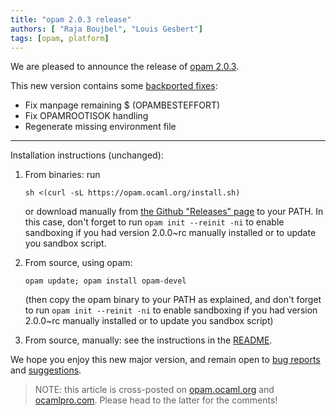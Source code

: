 ```yaml
---
title: "opam 2.0.3 release"
authors: [ "Raja Boujbel", "Louis Gesbert"]
tags: [opam, platform]
---
```


We are pleased to announce the release of [opam 2.0.3](https://github.com/ocaml/opam/releases/tag/2.0.3).

This new version contains some [backported fixes](https://github.com/ocaml/opam/pull/3715):
* Fix manpage remaining $ (OPAMBESTEFFORT)
* Fix OPAMROOTISOK handling
* Regenerate missing environment file

---

Installation instructions (unchanged):

1. From binaries: run

    ```
    sh <(curl -sL https://opam.ocaml.org/install.sh)
    ```

    or download manually from [the Github "Releases" page](https://github.com/ocaml/opam/releases/tag/2.0.3) to your PATH. In this case, don't forget to run `opam init --reinit -ni` to enable sandboxing if you had version 2.0.0~rc manually installed or to update you sandbox script.

2. From source, using opam:

    ```
    opam update; opam install opam-devel
    ```

   (then copy the opam binary to your PATH as explained, and don't forget to run `opam init --reinit -ni` to enable sandboxing if you had version 2.0.0~rc manually installed or to update you sandbox script)

3. From source, manually: see the instructions in the [README](https://github.com/ocaml/opam/tree/2.0.3#compiling-this-repo).

We hope you enjoy this new major version, and remain open to [bug reports](https://github.com/ocaml/opam/issues) and [suggestions](https://github.com/ocaml/opam/issues).

> NOTE: this article is cross-posted on [opam.ocaml.org](https://opam.ocaml.org/blog/) and [ocamlpro.com](http://www.ocamlpro.com/category/blog/). Please head to the latter for the comments!
